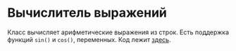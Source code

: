 # Вычислитель выражений
Класс вычисляет арифметические выражения из строк. Есть поддержка функций `sin()` и `cos()`, переменных.
Код лежит [здесь](https://github.com/Nikita-bite/secondLabJava/blob/main/src/main/java/org/example/ExpressionEvaluator.java).
